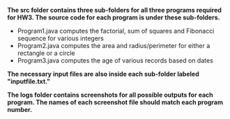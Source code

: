 **The src folder contains three sub-folders for all three programs required for HW3. The source code for each program is under these sub-folders.**
- Program1.java computes the factorial, sum of squares and Fibonacci sequence for various integers
- Program2.java computes the area and radius/perimeter for either a rectangle or a circle
- Program3.java computes the age of various records based on dates

**The necessary input files are also inside each sub-folder labeled "inputfile.txt."**

**The logs folder contains screenshots for all possible outputs for each program. The names of each screenshot file should match each program number.** 
